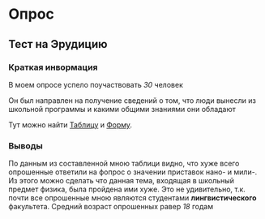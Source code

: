 # Опрос
## Тест на Эрудицию 
### Краткая инвормация
В моем опросе успело поучаствовать *30* человек

Он был направлен на получение сведений о том, что люди вынесли из школьной программы и какими общими знаниями они обладают

Тут можно найти [Таблицу](https://docs.google.com/spreadsheets/d/1ZTgwPx9FPkggsF0hVmR76GkZxWFpdYXkQWM9ecA9eu0/edit?usp=forms_web_b#gid=132363951) и [Форму](https://goo.gl/forms/rxv9b6vMJvEfPtJD2).

### Выводы
По данным из составленной мною таблици видно, что хуже всего опрошенные ответили на фопрос о значении приставок нано- и мили-. Из этого можно сделать что данная тема, входящая в школьный предмет физика, была пройдена ими хуже. Это не удивительно, т.к. почти все опрошенные мною являются студентами **лингвистического** факультета. Средний возраст опрошенных равер *18* годам

